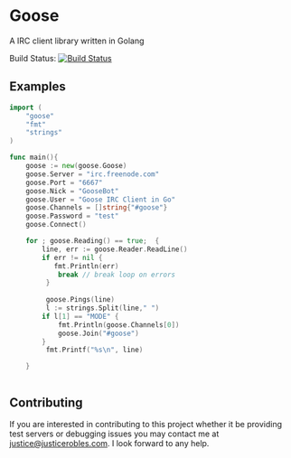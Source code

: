 # Goose
A IRC client library written in Golang 

Build Status: [![Build Status](https://travis-ci.org/jkrobles/goose.svg?branch=master)](https://travis-ci.org/jkrobles/goose)

## Examples ##

```go
import (
    "goose"
    "fmt"
    "strings"
)

func main(){ 
    goose := new(goose.Goose)
    goose.Server = "irc.freenode.com"
    goose.Port = "6667"
    goose.Nick = "GooseBot" 
    goose.User = "Goose IRC Client in Go"
    goose.Channels = []string{"#goose"}
    goose.Password = "test" 
    goose.Connect()

    for ; goose.Reading() == true;  { 
        line, err := goose.Reader.ReadLine()
        if err != nil { 
           fmt.Println(err)
            break // break loop on errors
         } 
    
         goose.Pings(line)
         l := strings.Split(line," ")
        if l[1] == "MODE" {
            fmt.Println(goose.Channels[0])
            goose.Join("#goose")
        }
         fmt.Printf("%s\n", line)

    }



```



## Contributing ##
If you are interested in contributing to this project whether it be providing test servers or debugging issues you may contact me at justice@justicerobles.com. I look forward to any help.
